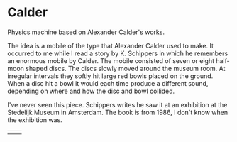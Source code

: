 # Calder

Physics machine based on Alexander Calder's works.

The idea is a mobile of the type that Alexander Calder used to make. It occurred to me while I read
a story by K. Schippers in which he remembers an enormous mobile by Calder. The mobile consisted of
seven or eight half-moon shaped discs. The discs slowly moved around the museum room. At irregular
intervals they softly hit large red bowls placed on the ground. When a disc hit a bowl it would 
each time produce a different sound, depending on where and how the disc and bowl collided.

I've never seen this piece. Schippers writes he saw it at an exhibition at the Stedelijk Museum in
Amsterdam. The book is from 1986, I don't know when the exhibition was.

<table>
<tr>
<td></td>
<td></td>
</tr>
</table>
